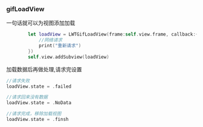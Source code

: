 ### gifLoadView
一句话就可以为视图添加加载
``` swift
        let loadView = LWTGifLoadView(frame:self.view.frame, callback:{
            //网络请求
            print("重新请求")
        })
        self.view.addSubview(loadView)
```
加载数据后再做处理,请求完设置
``` swift
//请求失败
loadView.state = .failed

//请求回来没有数据
loadView.state = .NoData

//请求完成，移除加载视图
loadView.state = .finsh
```
